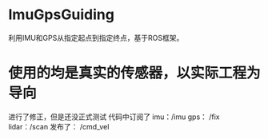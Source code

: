 # ImuGpsGuiding
利用IMU和GPS从指定起点到指定终点，基于ROS框架。
# 使用的均是真实的传感器，以实际工程为导向
进行了修正，但是还没正式测试
代码中订阅了
imu：/imu
gps： /fix
lidar：/scan
发布了：
/cmd_vel
  
